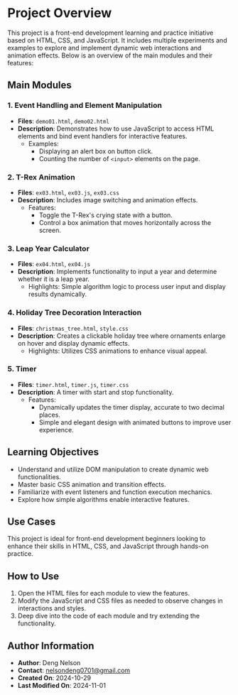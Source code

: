 <!--
 * @Author: Deng nelsondeng0701@gmail.com
 * @Date: 2024-12-19 16:23:09
 * @LastEditors: Deng nelsondeng0701@gmail.com
 * @LastEditTime: 2024-12-19 16:23:41
 * @FilePath: /2024.10.19/readme.md
 * @Description: 这是默认设置,请设置`customMade`, 打开koroFileHeader查看配置 进行设置: https://github.com/OBKoro1/koro1FileHeader/wiki/%E9%85%8D%E7%BD%AE
-->
# Project Overview

This project is a front-end development learning and practice initiative based on HTML, CSS, and JavaScript. It includes multiple experiments and examples to explore and implement dynamic web interactions and animation effects. Below is an overview of the main modules and their features:

## Main Modules

### 1. **Event Handling and Element Manipulation**
   - **Files**: `demo01.html`, `demo02.html`
   - **Description**: Demonstrates how to use JavaScript to access HTML elements and bind event handlers for interactive features.
     - Examples:
       - Displaying an alert box on button click.
       - Counting the number of `<input>` elements on the page.

### 2. **T-Rex Animation**
   - **Files**: `ex03.html`, `ex03.js`, `ex03.css`
   - **Description**: Includes image switching and animation effects.
     - Features:
       - Toggle the T-Rex's crying state with a button.
       - Control a box animation that moves horizontally across the screen.

### 3. **Leap Year Calculator**
   - **Files**: `ex04.html`, `ex04.js`
   - **Description**: Implements functionality to input a year and determine whether it is a leap year.
     - Highlights: Simple algorithm logic to process user input and display results dynamically.

### 4. **Holiday Tree Decoration Interaction**
   - **Files**: `christmas_tree.html`, `style.css`
   - **Description**: Creates a clickable holiday tree where ornaments enlarge on hover and display dynamic effects.
     - Highlights: Utilizes CSS animations to enhance visual appeal.

### 5. **Timer**
   - **Files**: `timer.html`, `timer.js`, `timer.css`
   - **Description**: A timer with start and stop functionality.
     - Features:
       - Dynamically updates the timer display, accurate to two decimal places.
       - Simple and elegant design with animated buttons to improve user experience.

## Learning Objectives
- Understand and utilize DOM manipulation to create dynamic web functionalities.
- Master basic CSS animation and transition effects.
- Familiarize with event listeners and function execution mechanics.
- Explore how simple algorithms enable interactive features.

## Use Cases
This project is ideal for front-end development beginners looking to enhance their skills in HTML, CSS, and JavaScript through hands-on practice.

## How to Use
1. Open the HTML files for each module to view the features.
2. Modify the JavaScript and CSS files as needed to observe changes in interactions and styles.
3. Deep dive into the code of each module and try extending the functionality.

## Author Information
- **Author**: Deng Nelson
- **Contact**: nelsondeng0701@gmail.com
- **Created On**: 2024-10-29
- **Last Modified On**: 2024-11-01
